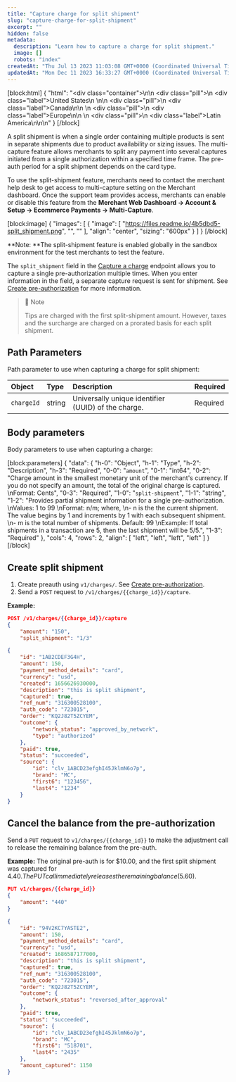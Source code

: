 ```yaml
---
title: "Capture charge for split shipment"
slug: "capture-charge-for-split-shipment"
excerpt: ""
hidden: false
metadata: 
  description: "Learn how to capture a charge for split shipment."
  image: []
  robots: "index"
createdAt: "Thu Jul 13 2023 11:03:08 GMT+0000 (Coordinated Universal Time)"
updatedAt: "Mon Dec 11 2023 16:33:27 GMT+0000 (Coordinated Universal Time)"
---
```

[block:html]
{
  "html": "<div class=\"container\">\n<!--US-->\n  <div class=\"pill\">\n    <div class=\"label\">United States</div>\n  </div>\n<!--Canada-->\n  <div class=\"pill\">\n    <div class=\"label\">Canada</div>\n</div>\n  <!--Europe-->\n  <div class=\"pill\">\n    <div class=\"label\">Europe</div>\n</div>\n  <!--Latin America-->\n  <div class=\"pill\">\n    <div class=\"label\">Latin America</div>\n</div>\n</div>\n<style>\nbody {\n  font-family: \"Segoe UI\", \"Roboto\",\n    \"Segoe UI Symbol\";\n}\n.container {\n  align-items: center;\n  min-width: 10%;\n  text-align: left;\n   overflow: auto;\n}\n/*Pill format*/\n.pill {\n  background: #44BB44;\n  border: .5px solid #44BB44;\n  margin-left: 5px;\n  overflow: auto;\n\n}\n/*Text positioning inside the pill*/\n.pill,\n.pill__addon {\n  display: inline-block;\n  box-sizing: border-box;\n  padding: 0px 10px;\n  border-radius: 10px;\n  position: relative;\n  box-sizing: border-box;\n  height: 1.5rem;\n}\n/*Text format inside the pill*/\n.pill .label,\n.pill__addon .label {\n  font-style: normal;\n  font-weight: normal;\n  font-size: 0.70rem;\n  color: #fff;\n  display: inline-block;\n  vertical-align: middle;\n \n}\n</style>"
}
[/block]


A split shipment is when a single order containing multiple products is sent in separate shipments due to product availability or sizing issues. The multi-capture feature allows merchants to split any payment into several captures initiated from a single authorization within a specified time frame. The pre-auth period for a split shipment depends on the card type.

To use the split-shipment feature, merchants need to contact the merchant help desk to get access to multi-capture setting on the Merchant dashboard. Once the support team provides access, merchants can enable or disable this feature from the **Merchant Web Dashboard → Account & Setup → Ecommerce Payments → Multi-Capture**.

[block:image]
{
  "images": [
    {
      "image": [
        "https://files.readme.io/4b5dbd5-split_shipment.png",
        "",
        ""
      ],
      "align": "center",
      "sizing": "600px"
    }
  ]
}
[/block]


**Note: **The split-shipment feature is enabled globally in the sandbox environment for the test merchants to test the feature.

The `split_shipment` field in the  [Capture a charge](https://docs.clover.com/reference/capturecharge) endpoint allows you to capture a single pre-authorization multiple times. When you enter information in the field, a separate capture request is sent for shipment. See [Create pre-authorization](https://docs.clover.com/docs/create-pre-authorization) for more information.

> 📘 Note
> 
> Tips are charged with the first split-shipment amount. However, taxes and the surcharge are charged on a prorated basis for each split shipment.

## Path Parameters

Path parameter to use when capturing a charge for split shipment:

| Object     | Type   | Description                                         | Required |
| :--------- | :----- | :-------------------------------------------------- | :------- |
| `chargeId` | string | Universally unique identifier (UUID) of the charge. | Required |

## Body parameters

Body parameters to use when capturing a charge:

[block:parameters]
{
  "data": {
    "h-0": "Object",
    "h-1": "Type",
    "h-2": "Description",
    "h-3": "Required",
    "0-0": "`amount`",
    "0-1": "int64",
    "0-2": "Charge amount in the smallest monetary unit of the merchant's currency. If you do not specify an amount, the total of the original charge is captured.  \nFormat: Cents",
    "0-3": "Required",
    "1-0": "`split-shipment`",
    "1-1": "string",
    "1-2": "Provides partial shipment information for a single pre-authorization.  \nValues: 1 to 99  \nFormat: n/m; where,  \n- n is the the current shipment. The value begins by 1 and increments by 1 with each subsequent shipment.  \n- m is the total number of shipments. Default: 99  \nExample: If total shipments in a transaction are 5, then the last shipment will be 5/5.",
    "1-3": "Required"
  },
  "cols": 4,
  "rows": 2,
  "align": [
    "left",
    "left",
    "left",
    "left"
  ]
}
[/block]


## Create split shipment

1. Create preauth using `v1/charges/`. See [Create pre-authorization](https://docs.clover.com/docs/create-pre-authorization).
2. Send a `POST` request to `/v1/charges/{{charge_id}}/capture`.

**Example:**

```json JSON request
POST /v1/charges/{{charge_id}}/capture
{
    "amount": "150",
    "split_shipment": "1/3"
```
```json JSON response
{
    "id": "1AB2CDEF3G4H",
    "amount": 150,
    "payment_method_details": "card",
    "currency": "usd",
    "created": 1656626930000,
    "description": "this is split shipment",
    "captured": true,
    "ref_num": "316300528100",
    "auth_code": "723015",
    "order": "KQ2J82T5ZCYEM",
    "outcome": {
        "network_status": "approved_by_network",
        "type": "authorized"
    },
    "paid": true,
    "status": "succeeded",
    "source": {
        "id": "clv_1ABCD23efghI45JklmN6o7p",
        "brand": "MC",
        "first6": "123456",
        "last4": "1234"
    }
}
```

## Cancel the balance from the pre-authorization

Send a `PUT` request to `v1/charges/{{charge_id}}` to make the adjustment call to release the remaining balance from the pre-auth.

**Example:** The original pre-auth is for $10.00, and the first split shipment was captured for $4.40. The PUT call immediately releases the remaining balance ($5.60). 

```json JSON request
PUT v1/charges/{{charge_id}}
{
    "amount": "440"
}
```
```json JSON response
{
    "id": "94V2KC7YASTE2",
    "amount": 150,
    "payment_method_details": "card",
    "currency": "usd",
    "created": 1686587177000,
    "description": "this is split shipment",
    "captured": true,
    "ref_num": "316300528100",
    "auth_code": "723015",
    "order": "KQ2J82T5ZCYEM",
    "outcome": {
        "network_status": "reversed_after_approval"
    },
    "paid": true,
    "status": "succeeded",
    "source": {
        "id": "clv_1ABCD23efghI45JklmN6o7p",
        "brand": "MC",
        "first6": "518701",
        "last4": "2435"
    },
    "amount_captured": 1150
}
```
